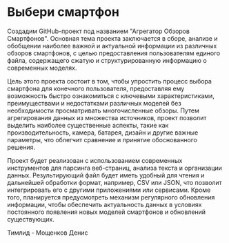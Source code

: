 # Выбери смартфон
Создадим GitHub-проект под названием "Агрегатор Обзоров Смартфонов". Основная тема проекта заключается в сборе, анализе и обобщении наиболее важной и актуальной информации из различных обзоров смартфонов, с целью предоставления пользователям единого файла, содержащего сжатую и структурированную информацию о современных моделях.

Цель этого проекта состоит в том, чтобы упростить процесс выбора смартфона для конечного пользователя, предоставляя ему возможность быстро ознакомиться с ключевыми характеристиками, преимуществами и недостатками различных моделей без необходимости просматривать многочисленные обзоры. Путем агрегирования данных из множества источников, проект позволит выделить наиболее существенные аспекты, такие как производительность, камера, батарея, дизайн и другие важные параметры, что облегчит сравнение и принятие обоснованного решения.

Проект будет реализован с использованием современных инструментов для парсинга веб-страниц, анализа текста и организации данных. Результирующий файл будет иметь удобный для чтения и дальнейшей обработки формат, например, CSV или JSON, что позволит интегрировать его с другими приложениями или сервисами. Кроме того, планируется предусмотреть механизм регулярного обновления информации, чтобы обеспечить актуальность данных в условиях постоянного появления новых моделей смартфонов и обновлений существующих.

Тимлид - Мощенков Денис